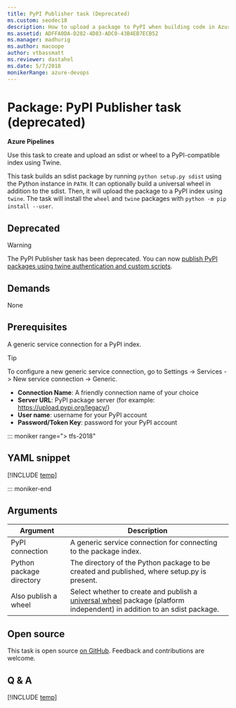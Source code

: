 ```yaml
---
title: PyPI Publisher task (Deprecated)
ms.custom: seodec18
description: How to upload a package to PyPI when building code in Azure Pipelines and TFS
ms.assetid: ADFFA0DA-D282-4D83-ADC0-43B4EB7ECB52
ms.manager: madhurig
ms.author: macoope
author: vtbassmatt
ms.reviewer: dastahel
ms.date: 5/7/2018
monikerRange: azure-devops
---
```


# Package: PyPI Publisher task (deprecated)

**Azure Pipelines**

Use this task to create and upload an sdist or wheel to a PyPI-compatible index using Twine.

This task builds an sdist package by running `python setup.py sdist` using the Python instance in `PATH`.
It can optionally build a universal wheel in addition to the sdist.
Then, it will upload the package to a PyPI index using `twine`.
The task will install the `wheel` and `twine` packages with `python -m pip install --user`.

## Deprecated

> [!WARNING]
> The PyPI Publisher task has been deprecated. You can now [publish PyPI packages using twine authentication and custom scripts](../../targets/pypi.md).

## Demands

None

## Prerequisites

A generic service connection for a PyPI index.

> [!TIP]
> To configure a new generic service connection, go to Settings -> Services -> New service connection -> Generic.
>
> * **Connection Name**: A friendly connection name of your choice
> * **Server URL**: PyPI package server (for example: https://upload.pypi.org/legacy/)
> * **User name**: username for your PyPI account
> * **Password/Token Key**: password for your PyPI account

::: moniker range="> tfs-2018"

## YAML snippet

[!INCLUDE [temp](../includes/yaml/PyPIPublisherV0.md)]

::: moniker-end

## Arguments

| Argument                 | Description                                                                                                                                                                                    |
| ------------------------ | ---------------------------------------------------------------------------------------------------------------------------------------------------------------------------------------------- |
| PyPI connection          | A generic service connection for connecting to the package index.                                                                                                                              |
| Python package directory | The directory of the Python package to be created and published, where setup.py is present.                                                                                                    |
| Also publish a wheel     | Select whether to create and publish a [universal wheel](https://packaging.python.org/tutorials/distributing-packages/#wheels) package (platform independent) in addition to an sdist package. |

## Open source

This task is open source [on GitHub](https://github.com/Microsoft/azure-pipelines-tasks). Feedback and contributions are welcome.

## Q & A

<!-- BEGINSECTION class="md-qanda" -->

[!INCLUDE [temp](../../includes/qa-agents.md)]

<!-- ENDSECTION -->
